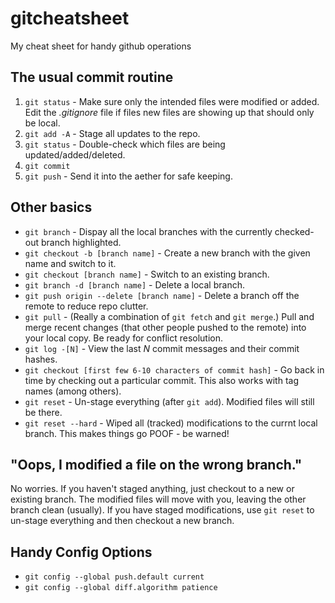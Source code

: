 # gitcheatsheet
My cheat sheet for handy github operations

## The usual commit routine
1. `git status` - Make sure only the intended files were modified or added. Edit the *.gitignore* file if files new files are showing up that should only be local. 
2. `git add -A` - Stage all updates to the repo. 
3. `git status` - Double-check which files are being updated/added/deleted. 
4. `git commit` 
5. `git push` - Send it into the aether for safe keeping. 

## Other basics
* `git branch` - Dispay all the local branches with the currently checked-out branch highlighted. 
* `git checkout -b [branch name]` - Create a new branch with the given name and switch to it. 
* `git checkout [branch name]` - Switch to an existing branch.
* `git branch -d [branch name]` - Delete a local branch. 
* `git push origin --delete [branch name]` - Delete a branch off the remote to reduce repo clutter. 
* `git pull` - (Really a combination of `git fetch` and `git merge`.) Pull and merge recent changes (that other people pushed to the remote) into your local copy. Be ready for conflict resolution. 
* `git log -[N]` - View the last *N* commit messages and their commit hashes. 
* `git checkout [first few 6-10 characters of commit hash]` - Go back in time by checking out a particular commit. This also works with tag names (among others). 
* `git reset` - Un-stage everything (after `git add`). Modified files will still be there. 
* `git reset --hard` - Wiped all (tracked) modifications to the currnt local branch. This makes things go POOF - be warned!

## "Oops, I modified a file on the wrong branch."
No worries. If you haven't staged anything, just checkout to a new or existing branch. 
The modified files will move with you, leaving the other branch clean (usually). If you
have staged modifications, use `git reset` to un-stage everything and then checkout a new branch. 

## Handy Config Options
* `git config --global push.default current` 
* `git config --global diff.algorithm patience` 
